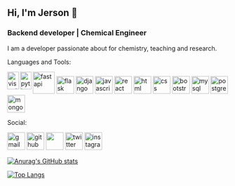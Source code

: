 ## Hi, I'm Jerson 👋
### Backend developer | Chemical Engineer

I am a developer passionate about for chemistry, teaching and research.

Languages and Tools:

<img align= "left" src='https://cdn.jsdelivr.net/gh/devicons/devicon/icons/vscode/vscode-original.svg' alt='visual studio code' width= "26px" height='40'>  <img align= "left" src='https://cdn.jsdelivr.net/gh/devicons/devicon/icons/python/python-original.svg' alt='python' width= "26px" height='40'>  <img src="https://cdn.jsdelivr.net/gh/devicons/devicon/icons/fastapi/fastapi-original-wordmark.svg" alt='fastapi' height='50'/>  <img src="https://cdn.jsdelivr.net/gh/devicons/devicon/icons/flask/flask-original.svg" alt='flask' height='40'/>
 <img src='https://cdn.jsdelivr.net/gh/devicons/devicon/icons/django/django-plain.svg' alt='django' height='40'>  <img src='https://cdn.jsdelivr.net/gh/devicons/devicon/icons/javascript/javascript-original.svg' alt='javascript' height='40'>  <img src='https://cdn.jsdelivr.net/gh/devicons/devicon/icons/react/react-original.svg' alt='react' height='40'>  <img src='https://cdn.jsdelivr.net/gh/devicons/devicon/icons/html5/html5-original.svg' alt='html' height='40'>  <img src='https://cdn.jsdelivr.net/gh/devicons/devicon/icons/css3/css3-original.svg' alt='css' height='40'>  <img src='https://cdn.jsdelivr.net/gh/devicons/devicon/icons/bootstrap/bootstrap-original.svg' alt='bootstrap' height='40'>  <img src='https://cdn.jsdelivr.net/gh/devicons/devicon/icons/mysql/mysql-original-wordmark.svg' alt='mysql' height='40'>  <img src='https://cdn.jsdelivr.net/gh/devicons/devicon/icons/postgresql/postgresql-original.svg' alt='postgre' height='40'>  <img src='https://cdn.jsdelivr.net/gh/devicons/devicon/icons/mongodb/mongodb-original-wordmark.svg' alt='mongodb' height='40'>

Social:

[<img src='https://img.shields.io/badge/Gmail-D14836?style=for-the-badge&logo=gmail&logoColor=white' alt='gmail' height='40'>](mailto:jerson.mosquera.p@gmail.com)  [<img src='https://img.shields.io/badge/GitHub-100000?style=for-the-badge&logo=github&logoColor=white' alt='github' height='40'>](https://github.com/jemosdev)  [<img src='https://img.shields.io/badge/LinkedIn-0077B5?style=for-the-badge&logo=linkedin&logoColor=white' height='40'>](https://www.linkedin.com/in/jerson-mosquera-pretelt-623507a2/) [<img src='https://img.shields.io/badge/Twitter-1DA1F2?style=for-the-badge&logo=twitter&logoColor=white' alt='twitter' height='40'>](https://twitter.com/@jemosdev)  [<img src='https://img.shields.io/badge/Instagram-E4405F?style=for-the-badge&logo=instagram&logoColor=white' alt='instagram' height='40'>](https://www.instagram.com/jemos26/)

[![Anurag's GitHub stats](https://github-readme-stats.vercel.app/api?username=jemosdev)](https://github.com/anuraghazra/github-readme-stats)

[![Top Langs](https://github-readme-stats.vercel.app/api/top-langs/?username=jemosdev&layout=compact)](https://github.com/anuraghazra/github-readme-stats)
